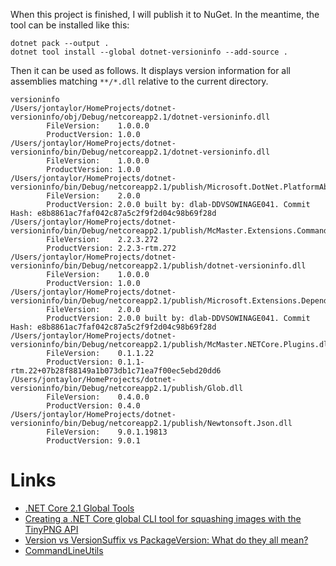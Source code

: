 When this project is finished, I will publish it to NuGet.
In the meantime, the tool can be installed like this:

```
dotnet pack --output .
dotnet tool install --global dotnet-versioninfo --add-source .
```

Then it can be used as follows.
It displays version information for all assemblies matching `**/*.dll`
relative to the current directory.

```
versioninfo
/Users/jontaylor/HomeProjects/dotnet-versioninfo/obj/Debug/netcoreapp2.1/dotnet-versioninfo.dll
        FileVersion:    1.0.0.0
        ProductVersion: 1.0.0
/Users/jontaylor/HomeProjects/dotnet-versioninfo/bin/Debug/netcoreapp2.1/dotnet-versioninfo.dll
        FileVersion:    1.0.0.0
        ProductVersion: 1.0.0
/Users/jontaylor/HomeProjects/dotnet-versioninfo/bin/Debug/netcoreapp2.1/publish/Microsoft.DotNet.PlatformAbstractions.dll
        FileVersion:    2.0.0
        ProductVersion: 2.0.0 built by: dlab-DDVSOWINAGE041. Commit Hash: e8b8861ac7faf042c87a5c2f9f2d04c98b69f28d
/Users/jontaylor/HomeProjects/dotnet-versioninfo/bin/Debug/netcoreapp2.1/publish/McMaster.Extensions.CommandLineUtils.dll
        FileVersion:    2.2.3.272
        ProductVersion: 2.2.3-rtm.272
/Users/jontaylor/HomeProjects/dotnet-versioninfo/bin/Debug/netcoreapp2.1/publish/dotnet-versioninfo.dll
        FileVersion:    1.0.0.0
        ProductVersion: 1.0.0
/Users/jontaylor/HomeProjects/dotnet-versioninfo/bin/Debug/netcoreapp2.1/publish/Microsoft.Extensions.DependencyModel.dll
        FileVersion:    2.0.0
        ProductVersion: 2.0.0 built by: dlab-DDVSOWINAGE041. Commit Hash: e8b8861ac7faf042c87a5c2f9f2d04c98b69f28d
/Users/jontaylor/HomeProjects/dotnet-versioninfo/bin/Debug/netcoreapp2.1/publish/McMaster.NETCore.Plugins.dll
        FileVersion:    0.1.1.22
        ProductVersion: 0.1.1-rtm.22+07b28f88149a1b073db1c71ea7f00ec5ebd20dd6
/Users/jontaylor/HomeProjects/dotnet-versioninfo/bin/Debug/netcoreapp2.1/publish/Glob.dll
        FileVersion:    0.4.0.0
        ProductVersion: 0.4.0
/Users/jontaylor/HomeProjects/dotnet-versioninfo/bin/Debug/netcoreapp2.1/publish/Newtonsoft.Json.dll
        FileVersion:    9.0.1.19813
        ProductVersion: 9.0.1
```

# Links

* [.NET Core 2.1 Global Tools](https://natemcmaster.com/blog/2018/05/12/dotnet-global-tools/)
* [Creating a .NET Core global CLI tool for squashing images with the TinyPNG API](https://andrewlock.net/creating-a-net-core-global-cli-tool-for-squashing-images-with-the-tinypng-api/)
* [Version vs VersionSuffix vs PackageVersion: What do they all mean?](https://andrewlock.net/version-vs-versionsuffix-vs-packageversion-what-do-they-all-mean/)
* [CommandLineUtils](https://natemcmaster.github.io/CommandLineUtils/)
